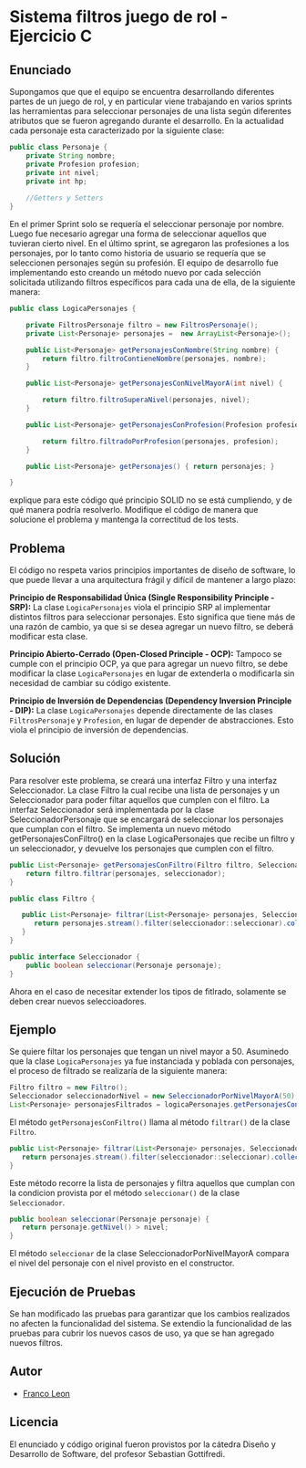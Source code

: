 # Sistema filtros juego de rol - Ejercicio C

## Enunciado
Supongamos que que el equipo se encuentra desarrollando diferentes partes de un juego de rol, y en particular viene trabajando en varios sprints las herramientas para seleccionar personajes de una lista según diferentes atributos que se fueron agregando durante el desarrollo. En la actualidad cada personaje esta caracterizado por la siguiente clase:

```java
public class Personaje {
    private String nombre;
    private Profesion profesion;
    private int nivel;
    private int hp;
    
    //Getters y Setters
}
```
En el primer Sprint solo se requería el seleccionar personaje por nombre. Luego fue necesario agregar una forma de seleccionar aquellos que tuvieran cierto nivel. En el último sprint, se agregaron las profesiones a los personajes, por lo tanto como historia de usuario se requería que se seleccionen personajes según su profesión. El equipo de desarrollo fue implementando esto creando un método nuevo por cada selección solicitada utilizando filtros específicos para cada una de ella, de la siguiente manera:
    
```java
public class LogicaPersonajes {

    private FiltrosPersonaje filtro = new FiltrosPersonaje();
    private List<Personaje> personajes =  new ArrayList<Personaje>();

    public List<Personaje> getPersonajesConNombre(String nombre) {
        return filtro.filtroContieneNombre(personajes, nombre);
    }

    public List<Personaje> getPersonajesConNivelMayorA(int nivel) {

        return filtro.filtroSuperaNivel(personajes, nivel);
    }

    public List<Personaje> getPersonajesConProfesion(Profesion profesion) {

        return filtro.filtradoPorProfesion(personajes, profesion);
    }

    public List<Personaje> getPersonajes() { return personajes; }

}
```
explique para este código qué principio SOLID no se está cumpliendo, y de qué manera podría resolverlo. Modifique el código de manera que solucione el problema y mantenga la correctitud de los tests.

## Problema
El código no respeta varios principios importantes de diseño de software, lo que puede llevar a una arquitectura frágil y difícil de mantener a largo plazo:

**Principio de Responsabilidad Única (Single Responsibility Principle - SRP):**
   La clase `LogicaPersonajes` viola el principio SRP al implementar distintos filtros para seleccionar personajes. Esto significa que tiene más de una razón de cambio, ya que si se desea agregar un nuevo filtro, se deberá modificar esta clase.

**Principio Abierto-Cerrado (Open-Closed Principle - OCP):**
   Tampoco se cumple con el principio OCP, ya que para agregar un nuevo filtro, se debe modificar la clase `LogicaPersonajes` en lugar de extenderla o modificarla sin necesidad de cambiar su código existente.

**Principio de Inversión de Dependencias (Dependency Inversion Principle - DIP):**
   La clase `LogicaPersonajes` depende directamente de las clases `FiltrosPersonaje` y `Profesion`, en lugar de depender de abstracciones. Esto viola el principio de inversión de dependencias.


## Solución
Para resolver este problema, se creará una interfaz Filtro y una interfaz Seleccionador. 
La clase Filtro la cual recibe una lista de personajes y un Seleccionador para poder filtar aquellos que cumplen con el filtro.
La interfaz Seleccionador será implementada por la clase SeleccionadorPersonaje que se encargará de seleccionar los personajes que cumplan con el filtro.
Se implementa un nuevo método getPersonajesConFiltro() en la clase LogicaPersonajes que recibe un filtro y un seleccionador, y devuelve los personajes que cumplen con el filtro.

```java
public List<Personaje> getPersonajesConFiltro(Filtro filtro, Seleccionador seleccionador) {
    return filtro.filtrar(personajes, seleccionador);
}
```
```java
public class Filtro {

   public List<Personaje> filtrar(List<Personaje> personajes, Seleccionador seleccionador) {
      return personajes.stream().filter(seleccionador::seleccionar).collect(Collectors.toList());
   }
}
```
```java
public interface Seleccionador {
    public boolean seleccionar(Personaje personaje);
}
```
Ahora en el caso de necesitar extender los tipos de fitlrado, solamente se deben crear nuevos seleccioadores.

## Ejemplo
Se quiere filtar los personajes que tengan un nivel mayor a 50.
Asuminedo que la clase `LogicaPersonajes` ya fue instanciada y poblada con personajes, el proceso de filtrado se realizaría de la siguiente manera:
```java
Filtro filtro = new Filtro();
Seleccionador seleccionadorNivel = new SeleccionadorPorNivelMayorA(50);
List<Personaje> personajesFiltrados = logicaPersonajes.getPersonajesConFiltro(filtro, seleccionadorNivel);
```
El método `getPersonajesConFiltro()` llama al método `filtrar()` de la clase `Filtro`.
```java
public List<Personaje> filtrar(List<Personaje> personajes, Seleccionador seleccionador) {
   return personajes.stream().filter(seleccionador::seleccionar).collect(Collectors.toList());
}    
```
Este método recorre la lista de personajes y filtra aquellos que cumplan con la condicion provista por el método `seleccionar()` de la clase `Seleccionador`.

```java
public boolean seleccionar(Personaje personaje) {
   return personaje.getNivel() > nivel;
}
```
El método `seleccionar` de la clase SeleccionadorPorNivelMayorA compara el nivel del personaje con el nivel provisto en el constructor.

## Ejecución de Pruebas
Se han modificado las pruebas para garantizar que los cambios realizados no afecten la funcionalidad del sistema.
Se extendio la funcionalidad de las pruebas para cubrir los nuevos casos de uso, ya que se han agregado nuevos filtros. 

## Autor
* [Franco Leon](https://github.com/francoleon08)

## Licencia
El enunciado y código original fueron provistos por la cátedra Diseño y Desarrollo de Software, del profesor Sebastian Gottifredi.